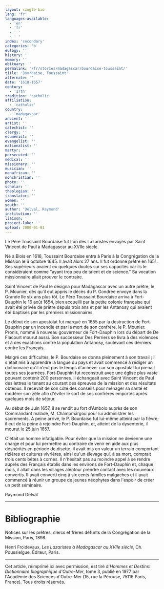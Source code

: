 ```yaml
---
layout: single-bio
lang: 'fr'
languages-available:
  - 'en'
  - 'fr'
  - ' '
  - ' '
index: 'secondary'
categories: 'b'
eulogy: ''
history: ''
memory: ''
obituary: ''
permalink: '/fr/stories/madagascar/bourdaise-toussaint/'
title: 'Bourdaise, Toussaint'
alternate: ''
date: '1618-1657'
century:
  - '17th'
tradition: 'catholic'
affiliation:
  - 'catholic'
country:
  - 'madagascar'
ancient: ''
artist: ''
catechist: ''
clergy: ''
ecumenist: ''
evangelist: ''
nationalist: ''
martyr: ''
persecuted: ''
medical: ''
missionary: ''
musician: ''
nonafrican: ''
nonchristian: ''
photo: ''
scholar: ''
theologian: ''
translator: ''
women: ''
youth: ''
author: 'Delval, Raymond'
institution: ''
liaison: ''
project-luke: ''
upload: 2000-01-01
---
```



Le Père Toussaint Bourdaise fut l'un des Lazaristes envoyés par Saint Vincent de Paul à Madagascar au XVIIe siècle.

Né à Blois en 1618, Toussaint Bourdaise entra à Paris à la Congrégation de la Mission le 6 octobre 1645. Il avait alors 27 ans. Il fut ordonné prêtre en 1651. Ses supérieurs avaient eu quelques doutes sur ses capacités car ils le considéraient comme "ayant trop peu de talent et de science." Sa vocation missionnaire allait prouver le contraire.

Saint Vincent de Paul le désigna pour Madagascar avec un autre prêtre, le P. Mounier, dès qu'il eut appris le décès du P. Gondrée envoyé dans la Grande Ile six ans plus tôt. Le Père Toussaint Bourdaise arriva à Fort-Dauphin le 16 août 1654, bien accueilli par la petite colonie française qui avait été privée de prêtre depuis trois ans et par les Antanosy qui avaient été baptisés par les premiers missionnaires.

Le début de son apostolat fut marqué en 1655 par la destruction de Fort-Dauphin par un incendie et par la mort de son confrère, le P. Mounier. Pronis, nommé à nouveau gouverneur de Fort-Dauphin lors du départ de De Flacourt mourut aussi. Son successeur Des Perriers se livra à des violences et à des exactions contre la population Antanosy, soulevant ces derniers contre les Français.

Malgré ces difficultés, le P. Bourdaise se donna pleinement à son travail ; il s'était mis à apprendre la langue du pays et avait commencé à rédiger un dictionnaire qu'il n'eut pas le temps d'achever car son apostolat lui prenait toutes ses journées. Fort-Dauphin fut reconstruit avec une église plus vaste pouvant contenir 200 personnes. Il échangeait avec Saint Vincent de Paul des lettres le tenant au courant des épreuves de la mission et des résultats obtenus. Il recevait de son côté des conseils pour ménager sa santé et modérer son zèle afin d'éviter le sort de ses confrères emportés après quelques mois de séjour.

Au début de Juin 1657, il se rendit au fort d'Ambolo auprès de son Commandant malade, M. Champmargou pour lui administrer les sacrements. A peine arrivé, le P. Bourdaise fut lui-même atteint par la fièvre; il eut de la peine à rejoindre Fort-Dauphin, et, atteint de la dysenterie, il mourut le 25 juin 1657.

C'était un homme infatigable. Pour éviter que la mission ne devienne une charge et pour lui permettre au contraire de venir en aide aux plus déshérités en période de disette, il avait mis en valeur un terrain comportant rizières et cultures vivrières, ainsi qu'un élevage qui, à sa mort, comptait trois cents bêtes à cornes. Il n'hésitait pas au moindre appel à se rendre auprès des Français établis dans les environs de Fort-Dauphin et, chaque mois, il allait dans les villages alentour prendre contact avec les nouveaux convertis. Il avait converti cinq à six cents familles malgaches et il avait commencé à réunir un groupe de jeunes néophytes dans l'espoir de créer un petit séminaire.

Raymond Delval

---

# Bibliographie

Notices sur les prêtres, clercs et frères défunts de la Congrégation de la Mission, Paris, 1898.

Henri Froidevaux, *Les Lazaristes à Madagascar au XVIIe siècle*, Ch. Poussielgue, Éditeur, Paris.

---

Cet article, réimprîmé ici avec permission, est tiré d'*Hommes et Destins: Dictionnaire biographique d'Outre-Mer*, tome 3, publié en 1977 par l'Académie des Sciences d'Outre-Mer (15, rue la Pérouse, 75116 Paris, France). Tous droits réservés.